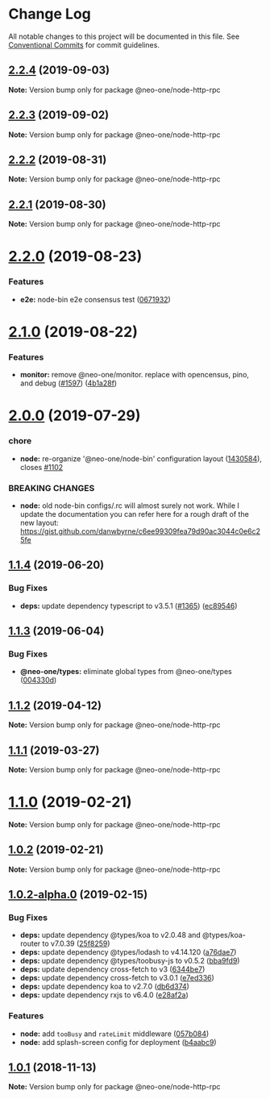# Change Log

All notable changes to this project will be documented in this file.
See [Conventional Commits](https://conventionalcommits.org) for commit guidelines.

## [2.2.4](https://github.com/neo-one-suite/neo-one/compare/@neo-one/node-http-rpc@2.2.3...@neo-one/node-http-rpc@2.2.4) (2019-09-03)

**Note:** Version bump only for package @neo-one/node-http-rpc





## [2.2.3](https://github.com/neo-one-suite/neo-one/compare/@neo-one/node-http-rpc@2.2.2...@neo-one/node-http-rpc@2.2.3) (2019-09-02)

**Note:** Version bump only for package @neo-one/node-http-rpc





## [2.2.2](https://github.com/neo-one-suite/neo-one/compare/@neo-one/node-http-rpc@2.2.1...@neo-one/node-http-rpc@2.2.2) (2019-08-31)

**Note:** Version bump only for package @neo-one/node-http-rpc





## [2.2.1](https://github.com/neo-one-suite/neo-one/compare/@neo-one/node-http-rpc@2.2.0...@neo-one/node-http-rpc@2.2.1) (2019-08-30)

**Note:** Version bump only for package @neo-one/node-http-rpc





# [2.2.0](https://github.com/neo-one-suite/neo-one/compare/@neo-one/node-http-rpc@2.1.0...@neo-one/node-http-rpc@2.2.0) (2019-08-23)


### Features

* **e2e:** node-bin e2e consensus test ([0671932](https://github.com/neo-one-suite/neo-one/commit/0671932))





# [2.1.0](https://github.com/neo-one-suite/neo-one/compare/@neo-one/node-http-rpc@2.0.0...@neo-one/node-http-rpc@2.1.0) (2019-08-22)


### Features

* **monitor:** remove @neo-one/monitor. replace with opencensus, pino, and debug ([#1597](https://github.com/neo-one-suite/neo-one/issues/1597)) ([4b1a28f](https://github.com/neo-one-suite/neo-one/commit/4b1a28f))





# [2.0.0](https://github.com/neo-one-suite/neo-one/compare/@neo-one/node-http-rpc@1.1.4...@neo-one/node-http-rpc@2.0.0) (2019-07-29)


### chore

* **node:** re-organize '@neo-one/node-bin' configuration layout ([1430584](https://github.com/neo-one-suite/neo-one/commit/1430584)), closes [#1102](https://github.com/neo-one-suite/neo-one/issues/1102)


### BREAKING CHANGES

* **node:** old node-bin configs/.rc will almost surely not work. While I update the documentation you can refer here for a rough draft of the new layout: https://gist.github.com/danwbyrne/c6ee99309fea79d90ac3044c0e6c25fe





## [1.1.4](https://github.com/neo-one-suite/neo-one/compare/@neo-one/node-http-rpc@1.1.3...@neo-one/node-http-rpc@1.1.4) (2019-06-20)


### Bug Fixes

* **deps:** update dependency typescript to v3.5.1 ([#1365](https://github.com/neo-one-suite/neo-one/issues/1365)) ([ec89546](https://github.com/neo-one-suite/neo-one/commit/ec89546))





## [1.1.3](https://github.com/neo-one-suite/neo-one/compare/@neo-one/node-http-rpc@1.1.2...@neo-one/node-http-rpc@1.1.3) (2019-06-04)


### Bug Fixes

* **@neo-one/types:** eliminate global types from @neo-one/types ([004330d](https://github.com/neo-one-suite/neo-one/commit/004330d))





## [1.1.2](https://github.com/neo-one-suite/neo-one/compare/@neo-one/node-http-rpc@1.1.1...@neo-one/node-http-rpc@1.1.2) (2019-04-12)

**Note:** Version bump only for package @neo-one/node-http-rpc





## [1.1.1](https://github.com/neo-one-suite/neo-one/compare/@neo-one/node-http-rpc@1.1.0...@neo-one/node-http-rpc@1.1.1) (2019-03-27)

**Note:** Version bump only for package @neo-one/node-http-rpc





# [1.1.0](https://github.com/neo-one-suite/neo-one/compare/@neo-one/node-http-rpc@1.0.2...@neo-one/node-http-rpc@1.1.0) (2019-02-21)

**Note:** Version bump only for package @neo-one/node-http-rpc





## [1.0.2](https://github.com/neo-one-suite/neo-one/compare/@neo-one/node-http-rpc@1.0.2-alpha.0...@neo-one/node-http-rpc@1.0.2) (2019-02-21)

**Note:** Version bump only for package @neo-one/node-http-rpc





## [1.0.2-alpha.0](https://github.com/neo-one-suite/neo-one/compare/@neo-one/node-http-rpc@1.0.1...@neo-one/node-http-rpc@1.0.2-alpha.0) (2019-02-15)


### Bug Fixes

* **deps:** update dependency @types/koa to v2.0.48 and @types/koa-router to v7.0.39 ([25f8259](https://github.com/neo-one-suite/neo-one/commit/25f8259))
* **deps:** update dependency @types/lodash to v4.14.120 ([a76dae7](https://github.com/neo-one-suite/neo-one/commit/a76dae7))
* **deps:** update dependency @types/toobusy-js to v0.5.2 ([bba9fd9](https://github.com/neo-one-suite/neo-one/commit/bba9fd9))
* **deps:** update dependency cross-fetch to v3 ([6344be7](https://github.com/neo-one-suite/neo-one/commit/6344be7))
* **deps:** update dependency cross-fetch to v3.0.1 ([e7ed336](https://github.com/neo-one-suite/neo-one/commit/e7ed336))
* **deps:** update dependency koa to v2.7.0 ([db6d374](https://github.com/neo-one-suite/neo-one/commit/db6d374))
* **deps:** update dependency rxjs to v6.4.0 ([e28af2a](https://github.com/neo-one-suite/neo-one/commit/e28af2a))


### Features

* **node:** add `tooBusy` and `rateLimit` middleware ([057b084](https://github.com/neo-one-suite/neo-one/commit/057b084))
* **node:** add splash-screen config for deployment ([b4aabc9](https://github.com/neo-one-suite/neo-one/commit/b4aabc9))





## [1.0.1](https://github.com/neo-one-suite/neo-one/compare/@neo-one/node-http-rpc@1.0.0...@neo-one/node-http-rpc@1.0.1) (2018-11-13)

**Note:** Version bump only for package @neo-one/node-http-rpc

